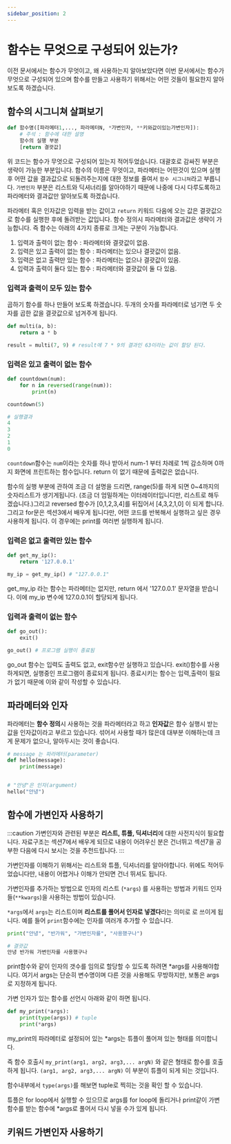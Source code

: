 ```yaml
---
sidebar_position: 2
---
```


# 함수는 무엇으로 구성되어 있는가?

이전 문서에서는 함수가 무엇이고, 왜 사용하는지 알아보았다면 이번 문서에서는 함수가 무엇으로 구성되어 있으며 함수를 만들고 사용하기 위해서는 어떤 것들이 필요한지 알아보도록 하겠습니다.

## 함수의 시그니쳐 살펴보기

```python
def 함수명([파라메터1,..., 파라메터N, *가변인자, **키와값이있는가변인자]):
    # 주석 : 함수에 대한 설명
    함수의 실행 부분
    [return 결괏값]
```

위 코드는 함수가 무엇으로 구성되어 있는지 적어두었습니다. 대괄호로 감싸진 부분은 생략이 가능한 부분입니다. 함수의 이름은 무엇이고, 파라메터는 어떤것이 있으며 실행후 어떤 값을 결과값으로 되돌려주는지에 대한 정보를 줄여서 `함수 시그니쳐`라고 부릅니다. `가변인자` 부분은 리스트와 딕셔너리를 알아야하기 때문에 나중에 다시 다루도록하고 파라메터와 결과값만 알아보도록 하겠습니다.

파라메터 혹은 인자값은 입력을 받는 값이고 `return` 키워드 다음에 오는 값은 결괏값으로 함수를 실행한 후에 돌려받는 값입니다. 함수 정의시 파라메터와 결과값은 생략이 가능합니다. 즉 함수는 아래의 4가지 종류로 크게는 구분이 가능합니다.

1. 입력과 출력이 없는 함수 : 파라메터와 결괏값이 없음.
2. 입력은 있고 출력이 없는 함수 : 파라메터는 있으나 결괏값이 없음.
3. 입력은 없고 출력만 있는 함수 : 파라메터는 없으나 결괏값이 있음.
4. 입력과 출력이 둘다 있는 함수 : 파라메터와 결괏값이 둘 다 있음.

### 입력과 출력이 모두 있는 함수

곱하기 함수를 하나 만들어 보도록 하겠습니다. 두개의 숫자를 파라메터로 넘기면 두 숫자를 곱한 값을 결괏값으로 넘겨주게 됩니다.

```python
def multi(a, b):
    return a * b

result = multi(7, 9) # result에 7 * 9의 결과인 63이라는 값이 할당 된다.
```

### 입력은 있고 출력이 없는 함수

```python
def countdown(num):
    for n in reversed(range(num)):
        print(n)

countdown(5)

# 실행결과
4
3
2
1
0
```

`countdown`함수는 `num`이라는 숫자를 하나 받아서 num-1 부터 차례로 1씩 감소하며 0까지 화면에 프린트하는 함수입니다. return 이 없기 때문에 출력값은 없습니다.

함수의 실행 부분에 관하여 조금 더 설명을 드리면, range(5)를 하게 되면 0~4까지의 숫자리스트가 생기게됩니다. (조금 더 엄밀하게는 이터레이터입니디만, 리스트로 해두겠습니다.)그리고 reversed 함수가 [0,1,2,3,4]를 뒤집어서 [4,3,2,1,0] 이 되게 합니다. 그리고 for문은 섹션3에서 배우게 됩니다만, 어떤 코드를 반복해서 실행하고 싶은 경우 사용하게 됩니다. 이 경우에는 print를 여러번 실행하게 됩니다.

### 입력은 없고 출력만 있는 함수

```python
def get_my_ip():
    return '127.0.0.1'

my_ip = get_my_ip() # "127.0.0.1"
```

get_my_ip 라는 함수는 파라메터는 없지만, return 에서 '127.0.0.1' 문자열을 받습니다. 이에 my_ip 변수에 127.0.0.1이 할당되게 됩니다.

### 입력과 출력이 없는 함수

```python
def go_out():
    exit()

go_out() # 프로그램 실행이 종료됨
```

go_out 함수는 입력도 출력도 없고, exit함수만 실행하고 있습니다. exit()함수를 사용하게되면, 실행중인 프로그램이 종료되게 됩니다. 종료시키는 함수는 입력,출력이 필요가 없기 때문에 이와 같이 작성할 수 있습니다.

## 파라메터와 인자

파라메터는 **함수 정의**시 사용하는 것을 파라메터라고 하고 **인자값**은 함수 실행시 받는 값을 인자값이라고 부르고 있습니다. 섞어서 사용할 때가 많은데 대부분 이해하는데 크게 문제가 없으나, 알아두시는 것이 좋습니다.

```python
# message 는 파라메터(parameter)
def hello(message):
    print(message)


# "안녕"은 인자(argument)
hello("안녕")
```

## 함수에 가변인자 사용하기

:::caution
가변인자와 관련된 부분은 **리스트, 튜플, 딕셔너리**에 대한 사전지식이 필요합니다.
자료구조는 섹션7에서 배우게 되므로 내용이 어려우신 분은 건너뛰고 섹션7을 공부한 다음에 다시 보시는 것을 추천드립니다.
:::

가변인자를 이해하기 위해서는 리스트와 튜플, 딕셔너리를 알아야합니다. 위에도 적어두었습니다만, 내용이 어렵거나 이해가 안되면 건너 뛰셔도 됩니다.

가변인자를 추가하는 방법으로 인자의 리스트 (`*args`) 를 사용하는 방법과 키워드 인자들(`**kwargs`)을 사용하는 방법이 있습니다.

`*args`에서 `args`는 리스트이며 **리스트를 풀어서 인자로 넣겠다**라는 의미로 로 쓰이게 됩니다. 예를 들어 `print`함수에는 인자를 여러개 추가할 수 있습니다.

```python
print("안녕", "반가워", "가변인자를", "사용했구나")

# 결괏값
안녕 반가워 가변인자를 사용했구나
```

print함수와 같이 인자의 갯수를 임의로 할당할 수 있도록 하려면 \*args를 사용해야합니다. 여기서 args는 단순히 변수명이며 다른 것을 사용해도 무방하지만, 보통은 args로 지정하게 됩니다.

가변 인자가 있는 함수를 선언시 아래와 같이 하면 됩니다.

```python
def my_print(*args):
    print(type(args)) # tuple
    print(*args)
```

my_print의 파라메터로 설정되어 있는 \*args는 튜플이 풀어져 있는 형태를 의미합니다.

즉 함수 호출시 `my_print(arg1, arg2, arg3,... argN)` 와 같은 형태로 함수를 호출하게 됩니다. `(arg1, arg2, arg3,... argN)` 이 부분이 튜플이 되게 되는 것입니다.

함수내부에서 `type(args)`를 해보면 tuple로 찍히는 것을 확인 할 수 있습니다.

튜플은 for loop에서 실행할 수 있으므로 args를 for loop에 돌리거나 print같이 가변함수를 받는 함수에 \*args로 풀어서 다시 넣을 수가 있게 됩니다.

## 키워드 가변인자 사용하기
